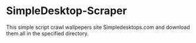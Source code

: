 # SimpleDesktop-Scraper

This simple script crawl wallpepers site Simpledesktops.com and download them all in the specified directory.
